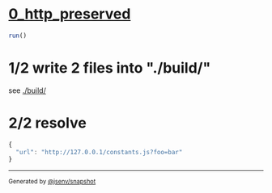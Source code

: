 # [0_http_preserved](../../js_import_build.test.mjs#L25)

```js
run()
```

# 1/2 write 2 files into "./build/"

see [./build/](./build/)

# 2/2 resolve

```js
{
  "url": "http://127.0.0.1/constants.js?foo=bar"
}
```

---

<sub>
  Generated by <a href="https://github.com/jsenv/core/tree/main/packages/independent/snapshot">@jsenv/snapshot</a>
</sub>

